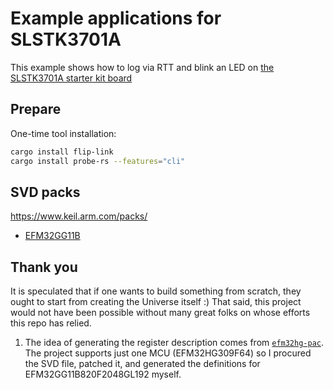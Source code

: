 # Example applications for SLSTK3701A

This example shows how to log via RTT and blink an LED on
[the SLSTK3701A starter kit board](https://www.silabs.com/development-tools/mcu/32-bit/efm32gg11-starter-kit?tab=overview)

## Prepare

One-time tool installation:

```sh
cargo install flip-link
cargo install probe-rs --features="cli"
```

## SVD packs

https://www.keil.arm.com/packs/

* [EFM32GG11B](https://www.silabs.com/documents/public/cmsis-packs/SiliconLabs.GeckoPlatform_EFM32GG11B_DFP.4.3.0.pack)

## Thank you

It is speculated that if one wants to build something from scratch, they ought to start from creating the Universe itself :)
That said, this project would not have been possible without many great folks on whose efforts this repo has relied.

1. The idea of generating the register description comes from [`efm32hg-pac`](https://github.com/em32-rs/efm32hg-pac).
   The project supports just one MCU (EFM32HG309F64) so I procured the SVD file, patched it, and generated the definitions for
   EFM32GG11B820F2048GL192 myself.
